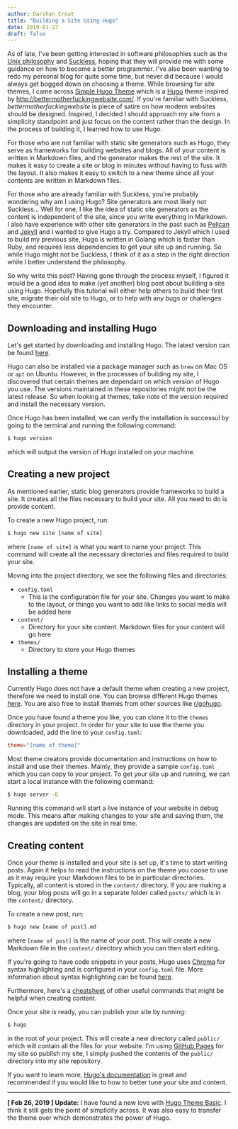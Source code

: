 ```yaml
---
author: Darshan Crout
title: "Building a Site Using Hugo"
date: 2019-01-27
draft: false
---
```


As of late, I've been getting interested in software philosophies such as the [Unix philosophy](https://en.wikipedia.org/wiki/Unix_philosophy) and [Suckless](https://suckless.org/), hoping that they will provide me with some guidance on how to become a better programmer. I've also been wanting to redo my personal blog for quite some time, but never did because I would always get bogged down on choosing a theme. While browsing for site themes, I came across [Simple Hugo Theme](https://themes.gohugo.io/simple-hugo-theme/) which is a [Hugo](https://gohugo.io/) theme inspired by http://bettermotherfuckingwebsite.com/. If you're familiar with Suckless, *bettermotherfuckingwebsite* is piece of satire on how modern websites should be designed. Inspired, I decided I should approach my site from a simplicity standpoint and just focus on the content rather than the design. In the process of building it, I learned how to use Hugo.

For those who are not familiar with static site generators such as Hugo, they serve as frameworks for building websites and blogs. All of your content is written in Markdown files, and the generator makes the rest of the site. It makes it easy to create a site or blog in minutes without having to fuss with the layout. It also makes it easy to switch to a new theme since all your contents are written in Markdown files.

For those who are already familiar with Suckless, you're probably wondering why am I using Hugo? Site generators are most likely not Suckless... Well for one, I like the idea of static site generators as the content is independent of the site, since you write everything in Markdown. I also have experience with other site generators in the past such as [Pelican](https://github.com/getpelican/pelican) and [Jekyll](https://jekyllrb.com/) and I wanted to give Hugo a try. Compared to Jekyll which I used to build my previous site, Hugo is written in Golang which is faster than Ruby, and requires less dependencies to get your site up and running. So while Hugo might not be Suckless, I think of it as a step in the right direction while I better understand the philosophy.

So why write this post? Having gone through the process myself, I figured it would be a good idea to make (yet another) blog post about building a site using Hugo. Hopefully this tutorial will either help others to build their first site, migrate their old site to Hugo, or to help with any bugs or challenges they encounter.

## Downloading and installing Hugo

Let's get started by downloading and installing Hugo. The latest version can be found [here](https://github.com/gohugoio/hugo/releases).

Hugo can also be installed via a package manager such as `brew` on Mac OS or `apt` on Ubuntu. However, in the processes of building my site, I discovered that certain themes are dependant on which version of Hugo you use. The versions maintained in these repositories might not be the latest release. So when looking at themes, take note of the version required and install the necessary version.

Once Hugo has been installed, we can verify the installation is successul by going to the terminal and running the following command:

```bash
$ hugo version
```

which will output the version of Hugo installed on your machine.

## Creating a new project

As mentioned earlier, static blog generators provide frameworks to build a site. It creates all the files necessary to build your site. All you need to do is provide content.

To create a new Hugo project, run:

```bash
$ hugo new site [name of site]
```

where `[name of site]` is what you want to name your project. This command will create all the necessary directories and files required to build your site.

Moving into the project directory, we see the following files and directories:

* `config.toml`
  * This is the configuration file for your site. Changes you want to make to the layout, or things you want to add like links to social media will be added here
* `content/`
  * Directory for your site content. Markdown files for your content will go here
* `themes/`
  * Directory to store your Hugo themes

## Installing a theme

Currently Hugo does not have a default theme when creating a new project, therefore we need to install one. You can browse different Hugo themes [here](https://themes.gohugo.io/). You are also free to install themes from other sources like [r/gohugo](https://www.reddit.com/r/gohugo/).

Once you have found a theme you like, you can clone it to the `themes` directory in your project. In order for your site to use the theme you downloaded, add the line to your `config.toml`:

```toml
theme="[name of theme]"
```

Most theme creators provide documentation and instructions on how to install and use their themes. Mainly, they provide a sample `config.toml` which you can copy to your project. To get your site up and running, we can start a local instance with the following command:

```bash
$ hugo server -D
```

Running this command will start a live instance of your website in debug mode. This means after making changes to your site and saving them, the changes are updated on the site in real time.

## Creating content

Once your theme is installed and your site is set up, it's time to start writing posts. Again it helps to read the instructions on the theme you coose to use as it may require your Markdown files to be in particular directories. Typically, all content is stored in the `content/` directory. If you are making a blog, your blog posts will go in a separate folder called `posts/` which is in the `content/` directory.

To create a new post, run:

```bash
$ hugo new [name of post].md
```

where `[name of post]` is the name of your post. This will create a new Markdown file in the `content/` directory which you can then start editing.

If you're going to have code snippets in your posts, Hugo uses [Chroma](https://github.com/alecthomas/chroma) for syntax highlighting and is configured in your `config.toml` file. More information about syntax highlighting can be found [here](https://gohugo.io/content-management/syntax-highlighting/).

Furthermore, here's a [cheatsheet](https://gohugo.io/commands/) of other useful commands that might be helpful when creating content.

Once your site is ready, you can publish your site by running:

```bash
$ hugo
```

in the root of your project. This will create a new directory called `public/` which will contain all the files for your website. I'm using [GitHub Pages](https://pages.github.com/) for my site so publish my site, I simply pushed the contents of the `public/` directory into my site repository.

If you want to learn more, [Hugo's documentation](https://gohugo.io/documentation/) is great and recommended if you would like to how to better tune your site and content.

---

**[ Feb 26, 2019 ] Update:** I have found a new love with [Hugo Theme Basic](https://github.com/siegerts/hugo-theme-basic). I think it still gets the point of simplicity across. It was also easy to transfer the theme over which demonstrates the power of Hugo.
